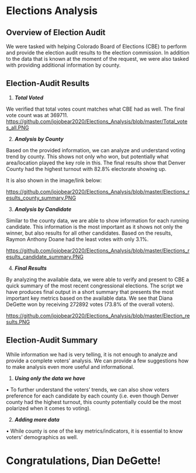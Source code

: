 # Elections Analysis


## Overview of Election Audit
We were tasked with helping Colorado Board of Elections (CBE) to perform and provide the election audit results to the election commission. In addition to the data that is known at the moment of the request, we were also tasked with providing additional information by county.


## Election-Audit Results

1.	***Total Voted***

We verified that total votes count matches what CBE had as well. The final vote count was at 369711.
https://github.com/jojobear2020/Elections_Analysis/blob/master/Total_votes_all.PNG

2.	***Analysis by County***

Based on the provided information, we can analyze and understand voting trend by county. This shows not only who won, but potentially what area/location played the key role in this. The final results show that Denver County had the highest turnout with 82.8% electorate showing up.

It is also shown in the image/link below:

https://github.com/jojobear2020/Elections_Analysis/blob/master/Elections_results_county_summary.PNG

3.	***Analysis by Candidate***

Similar to the county data, we are able to show information for each running candidate. This information is the most important as it shows not only the winner, but also results for all other candidates. Based on the results, Raymon Anthony Doane had the least votes with only 3.1%.

https://github.com/jojobear2020/Elections_Analysis/blob/master/Elections_results_candidate_summary.PNG

4.	***Final Results***

By analyzing the available data, we were able to verify and present to CBE a quick summary of the most recent congressional elections. The script we have produces final output in a short summary that presents the most important key metrics based on the available data. We see that Diana DeGette won by receiving 272892 votes (73.8% of the overall voters).

https://github.com/jojobear2020/Elections_Analysis/blob/master/Election_results.PNG



## Election-Audit Summary

While information we had is very telling, it is not enough to analyze and provide a complete voters’ analysis. We can provide a few suggestions how to make analysis even more useful and informational.

1.	***Using only the data we have***

•	To further understand the voters’ trends, we can also show voters preference for each candidate by each county (i.e. even though Denver county had the highest turnout, this county potentially could be the most polarized when it comes to voting). 

2.	***Adding more data***

•	While county is one of the key metrics/indicators, it is essential to know voters’ demographics as well.

# Congratulations, Dian DeGette!


